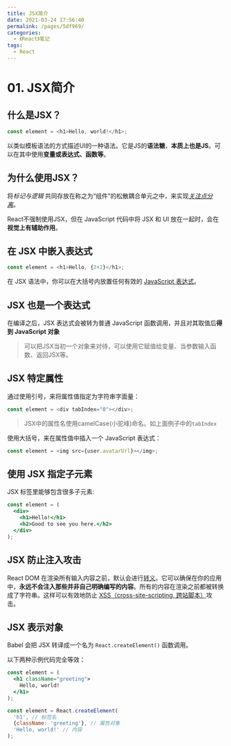 ```yaml
---
title: JSX简介
date: 2021-03-24 17:56:40
permalink: /pages/5df969/
categories:
  - 《React》笔记
tags:
  - React
---
```

# 01. JSX简介

## 什么是JSX？

```js
const element = <h1>Hello, world!</h1>;
```

以类似模板语法的方式描述UI的一种语法。它是JS的**语法糖**，**本质上也是JS**。可以在其中使用**变量或表达式、函数等**。



## 为什么使用JSX？

将*标记与逻辑* 共同存放在称之为“组件”的松散耦合单元之中，来实现[*关注点分离*](https://en.wikipedia.org/wiki/Separation_of_concerns)。

React不强制使用JSX，但在 JavaScript 代码中将 JSX 和 UI 放在一起时，会在**视觉上有辅助作用**。



## 在 JSX 中嵌入表达式

```js
const element = <h1>Hello, {2+2}</h1>;
```

在 JSX 语法中，你可以在大括号内放置任何有效的 [JavaScript 表达式](https://developer.mozilla.org/en-US/docs/Web/JavaScript/Guide/Expressions_and_Operators#Expressions)。



## JSX 也是一个表达式

在编译之后，JSX 表达式会被转为普通 JavaScript 函数调用，并且对其取值后**得到 JavaScript 对象**

> 可以把JSX当初一个对象来对待，可以使用它赋值给变量、当参数输入函数、返回JSX等。



## JSX 特定属性

通过使用引号，来将属性值指定为字符串字面量：

```js
const element = <div tabIndex="0"></div>;
```

> JSX中的属性名使用camelCase(小驼峰)命名。如上面例子中的`tabIndex`

使用大括号，来在属性值中插入一个 JavaScript 表达式：

```js
const element = <img src={user.avatarUrl}></img>;
```



## 使用 JSX 指定子元素

JSX 标签里能够包含很多子元素:

```jsx
const element = (
  <div>
    <h1>Hello!</h1>
    <h2>Good to see you here.</h2>
  </div>
);
```



## JSX 防止注入攻击

React DOM 在渲染所有输入内容之前，默认会进行[转义](https://stackoverflow.com/questions/7381974/which-characters-need-to-be-escaped-on-html)。它可以确保在你的应用中，**永远不会注入那些并非自己明确编写的内容**。所有的内容在渲染之前都被转换成了字符串。这样可以有效地防止 [XSS（cross-site-scripting, 跨站脚本）](https://en.wikipedia.org/wiki/Cross-site_scripting)攻击。



## JSX 表示对象

Babel 会把 JSX 转译成一个名为 `React.createElement()` 函数调用。

以下两种示例代码完全等效：

```jsx
const element = (
  <h1 className="greeting">
    Hello, world!
  </h1>
);

const element = React.createElement(
  'h1', // 标签名
  {className: 'greeting'}, // 属性对象
  'Hello, world!' // 内容
);
```
